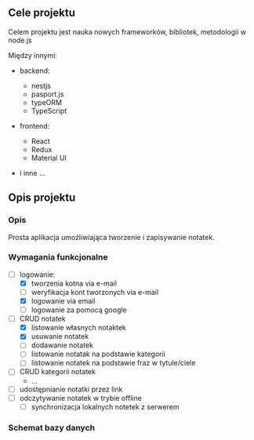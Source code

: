 ## Cele projektu

Celem projektu jest nauka nowych frameworków, bibliotek, metodologii w node.js

Między innymi:

- backend:
  - nestjs
  - pasport.js
  - typeORM
  - TypeScript
- frontend:

  - React
  - Redux
  - Material UI

- i inne ...

## Opis projektu

### Opis

Prosta aplikacja umożliwiająca tworzenie i zapisywanie notatek.

### Wymagania funkcjonalne

- [ ] logowanie:
  - [x] tworzenia kotna via e-mail
  - [ ] weryfikacja kont tworzonych via e-mail
  - [x] logowanie via email
  - [ ] logowanie za pomocą google
- [ ] CRUD notatek
  - [x] listowanie własnych notaktek
  - [x] usuwanie notatek
  - [ ] dodawanie notatek
  - [ ] listowanie notatak na podstawie kategorii
  - [ ] listowanie notatek na podstawie fraz w tytule/ciele
- [ ] CRUD kategorii notatek
  - ...
- [ ] udostępnianie notatki przez link
- [ ] odczytywanie notatek w trybie offline
  - [ ] synchronizacja lokalnych notetek z serwerem

### Schemat bazy danych
